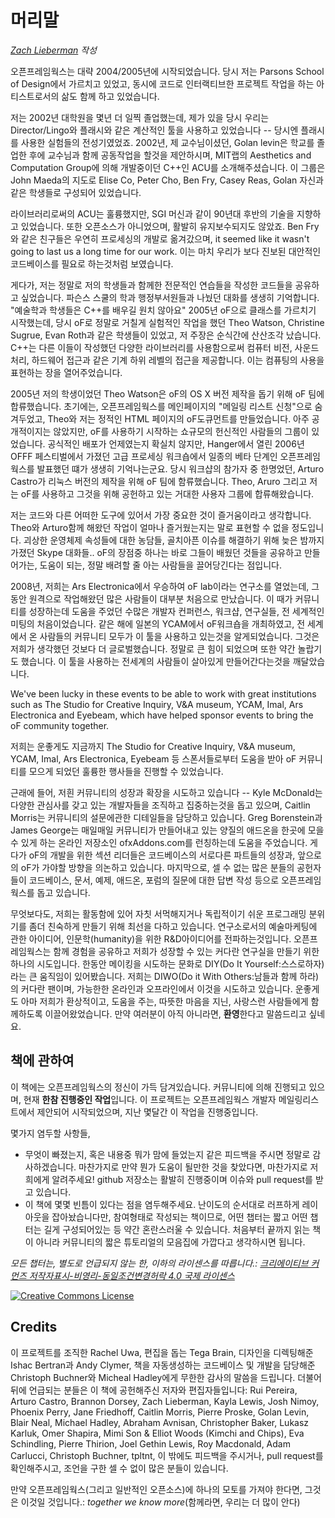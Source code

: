 # 머리말

*[Zach Lieberman](http://thesystemis.com) 작성*

오픈프레임웍스는 대략 2004/2005년에 시작되었습니다. 당시 저는 Parsons School of Design에서 가르치고 있었고, 동시에 코드로 인터랙티브한 프로젝트 작업을 하는 아티스트로서의 삶도 함께 하고 있었습니다.


저는 2002년 대학원을 몇년 더 일찍 졸업했는데, 제가 있을 당시 우리는 Director/Lingo와 플래시와 같은 계산적인 툴을 사용하고 있었습니다 -- 당시엔 플래시를 사용한 실험들의 전성기였었죠. 2002년, 제 교수님이셨던, Golan levin은 학교를 졸업한 후에 교수님과 함께 공동작업을 할것을 제안하시며, MIT랩의 Aesthetics and Computation Group에 의해 개발중이던 C++인 ACU를 소개해주셨습니다. 이 그룹은 John Maeda의 지도로 Elise Co, Peter Cho, Ben Fry, Casey Reas, Golan 자신과 같은 학생들로 구성되어 있었습니다.

라이브러리로써의 ACU는 훌륭했지만, SGI 머신과 같이 90년대 후반의 기술을 지향하고 있었습니다. 또한 오픈소스가 아니었으며, 활발히 유지보수되지도 않았죠. Ben Fry와 같은 친구들은 우연히 프로세싱의 개발로 옮겨갔으며, it seemed like it wasn't going to last us a long time for our work. 이는 마치 우리가 보다 진보된 대안적인 코드베이스를 필요로 하는것처럼 보였습니다.

게다가, 저는 정말로 저의 학생들과 함께한 전문적인 연습들을 작성한 코드들을 공유하고 싶었습니다. 파슨스 스쿨의 학과 행정부서원들과 나눴던 대화를 생생히 기억합니다. "예술학과 학생들은 C++를 배우길 원치 않아요" 2005년 oF으로 클래스를 가르치기 시작했는데, 당시 oF로 정말로 거칠게 실험적인 작업을 했던 Theo Watson, Christine Sugrue, Evan Roth과 같은 학생들이 있었고, 저 주장은 순식간에 산산조각 났습니다. C++는 다른 이들이 작성했던 다양한 라이브러리를 사용함으로써 컴퓨터 비전, 사운드 처리, 하드웨어 접근과 같은 기계 하위 레벨의 접근을 제공합니다. 이는 컴퓨팅의 사용을 표현하는 장을 열어주었습니다.

2005년 저의 학생이었던 Theo Watson은 oF의 OS X 버전 제작을 돕기 위해 oF 팀에 합류했습니다. 초기에는, 오픈프레임웍스를 메인페이지의 "메일링 리스트 신청"으로 숨겨두었고, Theo와 저는 정적인 HTML 페이지의 oF도큐먼트를 만들었습니다. 아주 공개적이지는 않았지만, oF를 사용하기 시작하는 쇼규모의 헌신적인 사람들의 그룹이 있었습니다. 공식적인 배포가 언제였는지 확실치 않지만, Hanger에서 열린 2006년 OFFF 페스티벌에서 가졌던 고급 프로세싱 워크숍에서 일종의 베타 단계인 오픈프레임웍스를 발표했던 떄가 생생히 기억나는군요. 당시 워크샵의 참가자 중 한명었던, Arturo Castro가 리눅스 버전의 제작을 위해 oF 팀에 함류했습니다. Theo, Aruro 그리고 저는 oF를 사용하고 그것을 위해 공헌하고 있는 거대한 사용자 그룹에 합류해왔습니다.

저는 코드와 다른 어떠한 도구에 있어서 가장 중요한 것이 즐거움이라고 생각합니다. Theo와 Arturo함께 해왔던 작업이 얼마나 즐거웠는지는 말로 표현할 수 없을 정도입니다. 괴상한 운영체제 속성들에 대한 농담들, 골치아픈 이슈를 해결하기 위해 늦은 밤까지 가졌던 Skype 대화들..  oF의 장점중 하나는 바로 그들이 배웠던 것들을 공유하고 만들어가는, 도움이 되는, 정말 배려할 줄 아는 사람들을 끌어당긴다는 점입니다.

2008년, 저희는 Ars Electronica에서 우승하여 oF lab이라는 연구소를 열었는데, 그동안 원격으로 작업해왔던 많은 사람들이 대부분 처음으로 만났습니다. 이 때가 커뮤니티를 성장하는데 도움을 주었던 수많은 개발자 컨퍼런스, 워크샵, 연구실들, 전 세계적인 미팅의 처음이었습니다. 같은 해에 일본의 YCAM에서 oF워크숍을 개최하였고, 전 세계에서 온 사람들의 커뮤니티 모두가 이 툴을 사용하고 있는것을 알게되었습니다. 그것은 저희가 생각했던 것보다 더 글로벌했습니다. 정말로 큰 힘이 되었으며 또한 약간 놀랍기도 했습니다. 이 툴을 사용하는 전세계의 사람들이 살아있게 만들어간다는것을 깨달았습니다.

We've been lucky in these events to be able to work with great institutions such as The Studio for Creative Inquiry, V&A museum, YCAM, Imal, Ars Electronica and Eyebeam, which have helped sponsor events to bring the oF community together.

저희는 운좋게도 지금까지 The Studio for Creative Inquiry, V&A museum, YCAM, Imal, Ars Electronica, Eyebeam 등 스폰서들로부터 도움을 받아 oF 커뮤니티를 모으게 되었던 훌륭한 행사들을 진행할 수 있었습니다.

근래에 들어, 저흰 커뮤니티의 성장과 확장을 시도하고 있습니다 -- Kyle McDonald는 다양한 관심사를 갖고 있는 개발자들을 조직하고 집중하는것을 돕고 있으며, Caitlin Morris는 커뮤니티의 설문에관한 디테일들을 담당하고 있습니다. Greg Borenstein과 James George는 매일매일 커뮤니티가 만들어내고 있는 양질의 애드온을 한곳에 모을수 있게 하는 온라인 저장소인 ofxAddons.com를 런칭하는데 도움을 주었습니다. 게다가 oF의 개발을 위한 섹션 리더들은 코드베이스의 서로다른 파트들의 성장과, 앞으로의 oF가 가야할 방향을 의논하고 있습니다. 마지막으로, 셀 수 없는 많은 분들의 공헌자들이 코드베이스, 문서, 예제, 애드온, 포럼의 질문에 대한 답변 작성 등으로 오픈프레임웍스를 돕고 있습니다.

무엇보다도, 저희는 활동함에 있어 자칫 서먹해지거나 독립적이기 쉬운 프로그래밍 분위기를 좀더 친숙하게 만들기 위해 최선을 다하고 있습니다. 연구소로서의 예술마케팅에 관한 아이디어, 인문학(humanity)을 위한 R&D아이디어를 전파하는것입니다. 오픈프레임웍스는 함께 경험을 공유하고 저희가 성장할 수 있는 커다란 연구실을 만들기 위한 하나의 시도입니다. 한동안 메이킹을 시도하는 문화로 DIY(Do It Yourself:스스로하자)라는 큰 움직임이 있어봤습니다. 저희는 DIWO(Do it With Others:남들과 함께 하라)의 커다란 팬이며, 가능한한 온라인과 오프라인에서 이것을 시도하고 있습니다. 운좋게도 아마 저희가 환상적이고, 도움을 주는, 따뜻한 마음을 지닌, 사랑스런 사람들에게 함께하도록 이끌어왔었습니다. 만약 여러분이 아직 아니라면, **환영**한다고 말씀드리고 싶네요.

## 책에 관하여

이 책에는 오픈프레임웍스의 정신이 가득 담겨있습니다. 커뮤니티에 의해 진행되고 있으며, 현재 **한참 진행중인 작업**입니다. 이 프로젝트는 오픈프레임웍스 개발자 메일링리스트에서 제안되어 시작되었으며, 지난 몇달간 이 작업을 진행중입니다.

몇가지 염두할 사항들,

* 무엇이 빠졌는지, 혹은 내용중 뭐가 맘에 들었는지 같은 피드백을 주시면 정말로 감사하겠습니다. 마찬가지로 만약 뭔가 도움이 될만한 것을 찾았다면, 마찬가지로 저희에게 알려주세요! github 저장소는 활발히 진행중이며 이슈와 pull request를 받고 있습니다.
* 이 책에 몇몇 빈틈이 있다는 점을 염두해주세요. 난이도의 순서대로 러프하게 레이아웃을 잡아놨습니다만, 참여형태로 작성되는 책이므로, 어떤 챕터는 짧고 어떤 챕터는 길게 구성되어있는 등 약간 혼란스러울 수 있습니다. 처음부터 끝까지 읽는 책이 아니라 커뮤니티의 짧은 튜토리얼의 모음집에 가깝다고 생각하시면 됩니다.

*모든 챕터는, 별도로 언급되지 않는 한, 이하의 라이센스를 따릅니다.: [크리에이티브 커먼즈 저작자표시-비영리-동일조건변경허락 4.0 국제 라이센스](http://creativecommons.org/licenses/by-nc-sa/4.0/deed.ko)*

<a rel="license" href="http://creativecommons.org/licenses/by-nc-sa/4.0/deed.en_US"><img alt="Creative Commons License" style="border-width:0" src="http://i.creativecommons.org/l/by-nc-sa/4.0/88x31.png" /></a>


## Credits

이 프로젝트를 조직한 Rachel Uwa, 편집을 돕는 Tega Brain, 디자인을 디렉팅해준 Ishac Bertran과 Andy Clymer, 책을 자동생성하는 코드베이스 및 개발을 담당해준 Christoph Buchner와 Micheal Hadley에게 무한한 감사의 말씀을 드립니다. 더불어 뒤에 언급되는 분들은 이 책에 공헌해주신 저자와 편집자들입니다: Rui Pereira, Arturo Castro, Brannon Dorsey, Zach Lieberman, Kayla Lewis, Josh Nimoy, Phoenix Perry, Jane Friedhoff, Caitlin Morris, Pierre Proske, Golan Levin, Blair Neal, Michael Hadley, Abraham Avnisan, Christopher Baker, Lukasz Karluk, Omer Shapira, Mimi Son & Elliot Woods (Kimchi and Chips), Eva Schindling, Pierre Thirion, Joel Gethin Lewis, Roy Macdonald, Adam Carlucci, Christoph Buchner, tpltnt, 이 밖에도 피드백을 주시거나, pull request를 확인해주시고, 조언을 구한 셀 수 없이 많은 분들이 있습니다.

만약 오픈프레임웍스(그리고 일반적인 오픈소스)에 하나의 모토를 가져야 한다면, 그것은 이것일 것입니다.:
*together we know more*(함께라면, 우리는 더 많이 안다)

